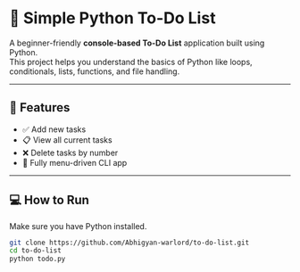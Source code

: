 # 📝 Simple Python To-Do List

A beginner-friendly **console-based To-Do List** application built using Python.  
This project helps you understand the basics of Python like loops, conditionals, lists, functions, and file handling.

---

## 🚀 Features

- ✅ Add new tasks
- 📋 View all current tasks
- ❌ Delete tasks by number
- 🧠 Fully menu-driven CLI app

---

## 💻 How to Run

Make sure you have Python installed.

```bash
git clone https://github.com/Abhigyan-warlord/to-do-list.git
cd to-do-list
python todo.py
